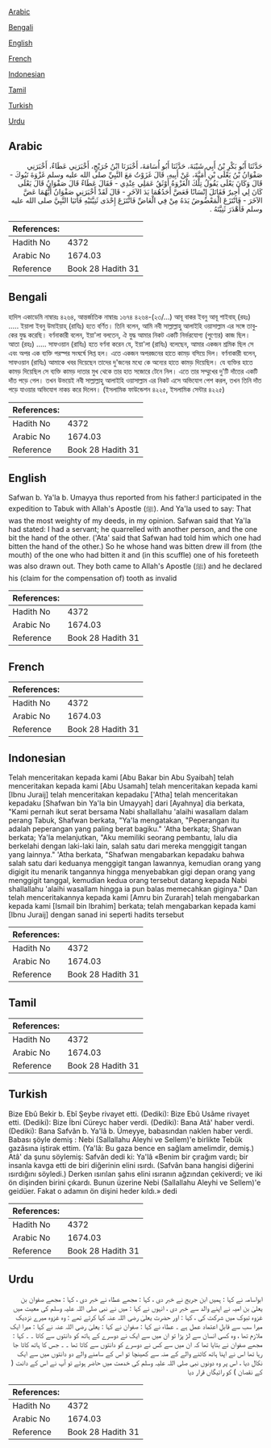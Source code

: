 [Arabic](#arabic)

[Bengali](#bengali)

[English](#english)

[French](#french)

[Indonesian](#indonesian)

[Tamil](#tamil)

[Turkish](#turkish)

[Urdu](#urdu)

## Arabic


<div dir="rtl" lang="ar" style={{fontSize:'larger',backgroundColor:'#f8f9fa',padding:20}}>
حَدَّثَنَا أَبُو بَكْرِ بْنُ أَبِي شَيْبَةَ، حَدَّثَنَا أَبُو أُسَامَةَ، أَخْبَرَنَا ابْنُ جُرَيْجٍ، أَخْبَرَنِي عَطَاءٌ، أَخْبَرَنِي صَفْوَانُ بْنُ يَعْلَى بْنِ أُمَيَّةَ، عَنْ أَبِيهِ، قَالَ غَزَوْتُ مَعَ النَّبِيِّ صلى الله عليه وسلم غَزْوَةَ تَبُوكَ - قَالَ وَكَانَ يَعْلَى يَقُولُ تِلْكَ الْغَزْوَةُ أَوْثَقُ عَمَلِي عِنْدِي - فَقَالَ عَطَاءٌ قَالَ صَفْوَانُ قَالَ يَعْلَى كَانَ لِي أَجِيرٌ فَقَاتَلَ إِنْسَانًا فَعَضَّ أَحَدُهُمَا يَدَ الآخَرِ - قَالَ لَقَدْ أَخْبَرَنِي صَفْوَانُ أَيُّهُمَا عَضَّ الآخَرَ - فَانْتَزَعَ الْمَعْضُوضُ يَدَهُ مِنْ فِي الْعَاضِّ فَانْتَزَعَ إِحْدَى ثَنِيَّتَيْهِ فَأَتَيَا النَّبِيَّ صلى الله عليه وسلم فَأَهْدَرَ ثَنِيَّتَهُ ‏.‏
</div>
<div style={{backgroundColor:'#f8f9fa',padding:20, marginBottom: 10}}><table> <thead> <tr> <th>References:</th> <th></th> </tr> </thead> <tbody><tr><td>Hadith No</td><td>4372</td></tr><tr><td>Arabic No</td><td>1674.03</td></tr><tr><td>Reference</td><td>Book 28 Hadith 31</td></tr></tbody></table></div>

## Bengali


<div dir="ltr" lang="bn" style={{fontSize:'larger',backgroundColor:'#f8f9fa',padding:20}}>
হাদিস একাডেমি নাম্বারঃ ৪২৬৪, আন্তর্জাতিক নাম্বারঃ ১৬৭৪ ৪২৬৪-(২৩/...) আবূ বাকর ইবনু আবূ শাইবাহ্ (রহঃ) ..... ইয়ালা ইবনু উমাইয়াহ্ (রাযিঃ) হতে বর্ণিত। তিনি বলেন, আমি নবী সাল্লাল্লাহু আলাইহি ওয়াসাল্লাম এর সঙ্গে তাবুকের যুদ্ধ করেছি। বর্ণনাকারী বলেন, ইয়া'লা বলতেন, ঐ যুদ্ধ আমার নিকট একটি নির্ভরযোগ্য (পুণ্যের) কাজ ছিল। আতা (রহঃ) ..... সাফওয়ান (রাযিঃ) হতে বর্ণনা করেন যে, ইয়া'লা (রাযিঃ) বলেছেন, আমার একজন শ্রমিক ছিল সে এবং অপর এক ব্যক্তি পরস্পর সংঘর্ষে লিপ্ত হল। এতে একজন অপরজনের হাতে কামড় বসিয়ে দিল। বর্ণনাকারী বলেন, সাফওয়ান (রাযিঃ) আমাকে খবর দিয়েছেন তাদের দু'জনের মধ্যে কে অন্যের হাতে কামড় দিয়েছিল। যে ব্যক্তির হাতে কামড় দিয়েছিল সে ব্যক্তি কামড় দাতার মুখ থেকে তার হাত সজোরে টেনে নিল। এতে তার সম্মুখের দু'টি দাঁতের একটি দাঁত পড়ে গেল। তখন উভয়েই নবী সাল্লাল্লাহু আলাইহি ওয়াসাল্লাম এর নিকট এসে অভিযোগ পেশ করল, তখন তিনি দাঁত পড়ে যাওয়ার অভিযোগ নাকচ করে দিলেন। (ইসলামিক ফাউন্ডেশন ৪২২৫, ইসলামিক সেন্টার ৪২২৫)
</div>
<div style={{backgroundColor:'#f8f9fa',padding:20, marginBottom: 10}}><table> <thead> <tr> <th>References:</th> <th></th> </tr> </thead> <tbody><tr><td>Hadith No</td><td>4372</td></tr><tr><td>Arabic No</td><td>1674.03</td></tr><tr><td>Reference</td><td>Book 28 Hadith 31</td></tr></tbody></table></div>

## English


<div dir="ltr" lang="en" style={{fontSize:'larger',backgroundColor:'#f8f9fa',padding:20}}>
Safwan b. Ya'la b. Umayya thus reported from his father:I participated in the expedition to Tabuk with Allah's Apostle (ﷺ). And Ya'la used to say: That was the most weighty of my deeds, in my opinion. Safwan said that Ya'la had stated: I had a servant; he quarrelled with another person, and the one bit the hand of the other. ('Ata' said that Safwan had told him which one had bitten the hand of the other.) So he whose hand was bitten drew ill from (the mouth) of the one who had bitten it and (in this scuffle) one of his foreteeth was also drawn out. They both came to Allah's Apostle (ﷺ) and he declared his (claim for the compensation of) tooth as invalid
</div>
<div style={{backgroundColor:'#f8f9fa',padding:20, marginBottom: 10}}><table> <thead> <tr> <th>References:</th> <th></th> </tr> </thead> <tbody><tr><td>Hadith No</td><td>4372</td></tr><tr><td>Arabic No</td><td>1674.03</td></tr><tr><td>Reference</td><td>Book 28 Hadith 31</td></tr></tbody></table></div>

## French


<div dir="ltr" lang="fr" style={{fontSize:'larger',backgroundColor:'#f8f9fa',padding:20}}>

</div>
<div style={{backgroundColor:'#f8f9fa',padding:20, marginBottom: 10}}><table> <thead> <tr> <th>References:</th> <th></th> </tr> </thead> <tbody><tr><td>Hadith No</td><td>4372</td></tr><tr><td>Arabic No</td><td>1674.03</td></tr><tr><td>Reference</td><td>Book 28 Hadith 31</td></tr></tbody></table></div>

## Indonesian


<div dir="ltr" lang="id" style={{fontSize:'larger',backgroundColor:'#f8f9fa',padding:20}}>
Telah menceritakan kepada kami [Abu Bakar bin Abu Syaibah] telah menceritakan kepada kami [Abu Usamah] telah menceritakan kepada kami [Ibnu Juraij] telah menceritakan kepadaku ['Atha] telah menceritakan kepadaku [Shafwan bin Ya'la bin Umayyah] dari [Ayahnya] dia berkata, "Kami pernah ikut serat bersama Nabi shallallahu 'alaihi wasallam dalam perang Tabuk, Shafwan berkata, "Ya'la mengatakan, "Peperangan itu adalah peperangan yang paling berat bagiku." 'Atha berkata; Shafwan berkata; Ya'la melanjutkan, "Aku memiliki seorang pembantu, lalu dia berkelahi dengan laki-laki lain, salah satu dari mereka menggigit tangan yang lainnya." 'Atha berkata, "Shafwan mengabarkan kepadaku bahwa salah satu dari keduanya menggigit tangan lawannya, kemudian orang yang digigit itu menarik tangannya hingga menyebabkan gigi depan orang yang menggigit tanggal, kemudian kedua orang tersebut datang kepada Nabi shallallahu 'alaihi wasallam hingga ia pun balas memecahkan giginya." Dan telah menceritakannya kepada kami [Amru bin Zurarah] telah mengabarkan kepada kami [Ismail bin Ibrahim] berkata; telah mengabarkan kepada kami [Ibnu Juraij] dengan sanad ini seperti hadits tersebut
</div>
<div style={{backgroundColor:'#f8f9fa',padding:20, marginBottom: 10}}><table> <thead> <tr> <th>References:</th> <th></th> </tr> </thead> <tbody><tr><td>Hadith No</td><td>4372</td></tr><tr><td>Arabic No</td><td>1674.03</td></tr><tr><td>Reference</td><td>Book 28 Hadith 31</td></tr></tbody></table></div>

## Tamil


<div dir="ltr" lang="ta" style={{fontSize:'larger',backgroundColor:'#f8f9fa',padding:20}}>

</div>
<div style={{backgroundColor:'#f8f9fa',padding:20, marginBottom: 10}}><table> <thead> <tr> <th>References:</th> <th></th> </tr> </thead> <tbody><tr><td>Hadith No</td><td>4372</td></tr><tr><td>Arabic No</td><td>1674.03</td></tr><tr><td>Reference</td><td>Book 28 Hadith 31</td></tr></tbody></table></div>

## Turkish


<div dir="ltr" lang="tr" style={{fontSize:'larger',backgroundColor:'#f8f9fa',padding:20}}>
Bize Ebû Bekir b. Ebî Şeybe rivayet etti. (Dediki): Bize Ebû Usâme rivayet etti. (Dediki): Bize İbni Cüreyc haber verdi. (Dediki): Bana Atâ' haber verdi. (Dediki): Bana Safvân b. Ya'lâ b. Ümeyye, babasından naklen haber verdi. Babası şöyle demiş : Nebi (Sallallahu Aleyhi ve Sellem)'e birlikte Tebûk gazâsına iştirak ettim. (Ya'lâ: Bu gaza bence en sağlam amelimdir, demiş.) Atâ' da şunu söylemiş: Safvân dedi ki: Ya'lâ «Benim bir çırağım vardı; bir insanla kavga etti de biri diğerinin elini ısırdı. (Safvân bana hangisi diğerini ısırdığını söyledi.) Derken ısırılan şahıs elini ısıranın ağzından çekiverdi; ve iki ön dişinden birini çıkardı. Bunun üzerine Nebi (Sallallahu Aleyhi ve Sellem)'e geidüer. Fakat o adamın ön dişini heder kıldı.» dedi
</div>
<div style={{backgroundColor:'#f8f9fa',padding:20, marginBottom: 10}}><table> <thead> <tr> <th>References:</th> <th></th> </tr> </thead> <tbody><tr><td>Hadith No</td><td>4372</td></tr><tr><td>Arabic No</td><td>1674.03</td></tr><tr><td>Reference</td><td>Book 28 Hadith 31</td></tr></tbody></table></div>

## Urdu


<div dir="rtl" lang="ur" style={{fontSize:'larger',backgroundColor:'#f8f9fa',padding:20}}>
ابواسامہ نے کہا : ہمیں ابن جریج نے خبر دی ، کہا : مجھے عطاء نے خبر دی ، کہا : مجھے صفوان بن یعلیٰ بن امیہ نے اپنے والد سے خبر دی ، انہوں نے کہا : میں نے نبی صلی اللہ علیہ وسلم کی معیت میں غزوہ تبوک میں شرکت کی ، کہا : اور حضرت یعلیٰ رضی اللہ عنہ کہا کرتے تھے : وہ غزوہ میرے نزدیک میرا سب سے قابلِ اعتماد عمل ہے ۔ عطاء نے کہا : صفوان نے کہا : یعلیٰ رضی اللہ عنہ نے کہا : میرا ایک ملازم تھا ، وہ کسی انسان سے لڑ پڑا تو ان میں سے ایک نے دوسرے کے ہاتھ کو دانتوں سے کاٹا ۔ ۔ کہا : مجھے صفوان نے بتایا تھا کہ ان میں سے کس نے دوسرے کو دانتوں سے کاٹا تھا ۔ ۔ جس کا ہاتھ کاٹا جا رہا تھا اس نے اپنا ہاتھ کاٹنے والے کے منہ سے کھینچا تو اس کے سامنے والے دو دانتوں میں سے ایک نکال دیا ، اس پر وہ دونوں نبی صلی اللہ علیہ وسلم کی خدمت میں حاضر ہوئے تو آپ نے اس کے دانت ( کے نقصان ) کو رائیگاں قرار دیا
</div>
<div style={{backgroundColor:'#f8f9fa',padding:20, marginBottom: 10}}><table> <thead> <tr> <th>References:</th> <th></th> </tr> </thead> <tbody><tr><td>Hadith No</td><td>4372</td></tr><tr><td>Arabic No</td><td>1674.03</td></tr><tr><td>Reference</td><td>Book 28 Hadith 31</td></tr></tbody></table></div>
